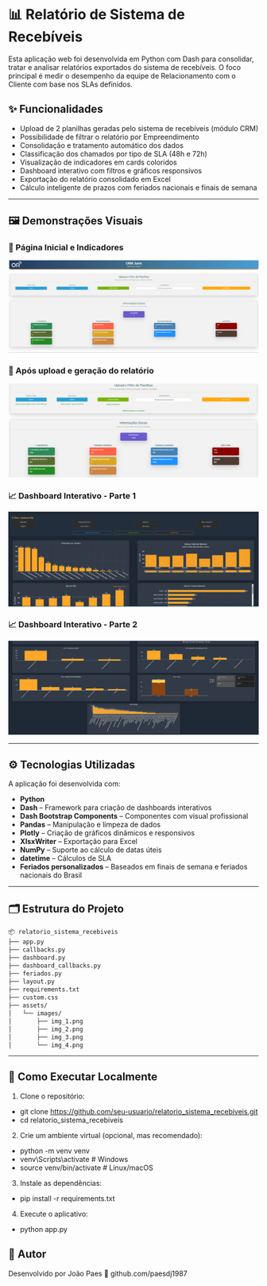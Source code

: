 # 📊 Relatório de Sistema de Recebíveis

Esta aplicação web foi desenvolvida em Python com Dash para consolidar, tratar e analisar relatórios exportados do sistema de recebíveis. O foco principal é medir o desempenho da equipe de Relacionamento com o Cliente com base nos SLAs definidos.

## ✨ Funcionalidades

- Upload de 2 planilhas geradas pelo sistema de recebíveis (módulo CRM)
- Possibilidade de filtrar o relatório por Empreendimento
- Consolidação e tratamento automático dos dados
- Classificação dos chamados por tipo de SLA (48h e 72h)
- Visualização de indicadores em cards coloridos
- Dashboard interativo com filtros e gráficos responsivos
- Exportação do relatório consolidado em Excel
- Cálculo inteligente de prazos com feriados nacionais e finais de semana

---

## 🖼️ Demonstrações Visuais

### 📌 Página Inicial e Indicadores
![img_1](assets/images/img_1.png)

### 📌 Após upload e geração do relatório
![img_2](assets/images/img_2.png)

### 📈 Dashboard Interativo - Parte 1
![img_3](assets/images/img_3.png)

### 📈 Dashboard Interativo - Parte 2
![img_4](assets/images/img_4.png)

---

## ⚙️ Tecnologias Utilizadas

A aplicação foi desenvolvida com:

- **Python**
- **Dash** – Framework para criação de dashboards interativos
- **Dash Bootstrap Components** – Componentes com visual profissional
- **Pandas** – Manipulação e limpeza de dados
- **Plotly** – Criação de gráficos dinâmicos e responsivos
- **XlsxWriter** – Exportação para Excel
- **NumPy** – Suporte ao cálculo de datas úteis
- **datetime** – Cálculos de SLA
- **Feriados personalizados** – Baseados em finais de semana e feriados nacionais do Brasil

---

## 🗂️ Estrutura do Projeto

```text
📦 relatorio_sistema_recebiveis
├── app.py
├── callbacks.py
├── dashboard.py
├── dashboard_callbacks.py
├── feriados.py
├── layout.py
├── requirements.txt
├── custom.css
├── assets/
│   └── images/
│       ├── img_1.png
│       ├── img_2.png
│       ├── img_3.png
│       └── img_4.png
```
---

## 🏁 Como Executar Localmente

1. Clone o repositório:

- git clone https://github.com/seu-usuario/relatorio_sistema_recebiveis.git
- cd relatorio_sistema_recebiveis

2. Crie um ambiente virtual (opcional, mas recomendado):

- python -m venv venv
- venv\Scripts\activate  # Windows
- source venv/bin/activate  # Linux/macOS

3. Instale as dependências:

- pip install -r requirements.txt

4. Execute o aplicativo:

- python app.py

## 👤 Autor
Desenvolvido por João Paes
🔗 github.com/paesdj1987